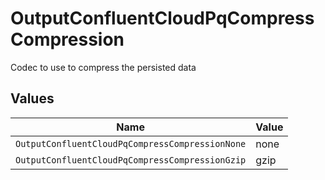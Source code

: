 # OutputConfluentCloudPqCompressCompression

Codec to use to compress the persisted data


## Values

| Name                                            | Value                                           |
| ----------------------------------------------- | ----------------------------------------------- |
| `OutputConfluentCloudPqCompressCompressionNone` | none                                            |
| `OutputConfluentCloudPqCompressCompressionGzip` | gzip                                            |